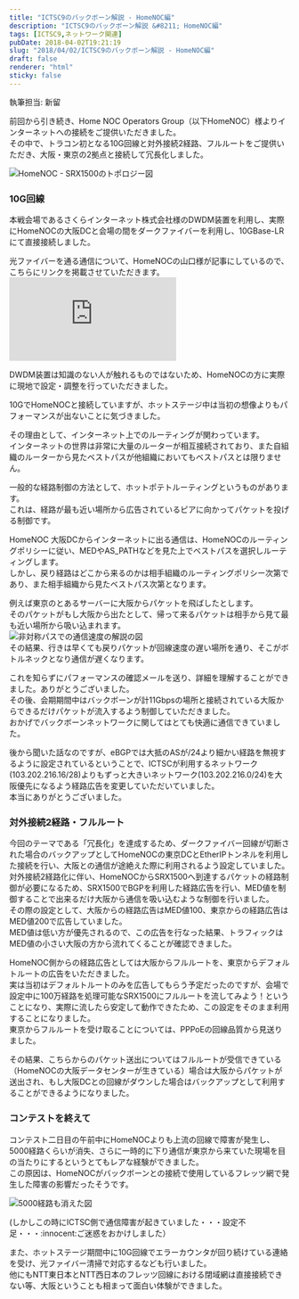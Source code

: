 ```yaml
---
title: "ICTSC9のバックボーン解説 - HomeNOC編"
description: "ICTSC9のバックボーン解説 &#8211; HomeNOC編"
tags: [ICTSC9,ネットワーク関連]
pubDate: 2018-04-02T19:21:19
slug: "2018/04/02/ICTSC9のバックボーン解説 - HomeNOC編"
draft: false
renderer: "html"
sticky: false
---
```


<p>執筆担当: 新留</p>
<p>前回から引き続き、Home NOC Operators Group（以下HomeNOC）様よりインターネットへの接続をご提供いただきました。<br />
その中で、トラコン初となる10G回線と対外接続2経路、フルルートをご提供いただき、大阪・東京の2拠点と接続して冗長化しました。</p>
<p><img decoding="async" src="https://i.imgur.com/f0Beg1c.png.webp" alt="HomeNOC - SRX1500のトポロジー図" /></p>
<h3>10G回線</h3>
<p>本戦会場であるさくらインターネット株式会社様のDWDM装置を利用し、実際にHomeNOCの大阪DCと会場の間をダークファイバーを利用し、10GBase-LRにて直接接続しました。</p>
<p>光ファイバーを通る通信について、HomeNOCの山口様が記事にしているので、こちらにリンクを掲載させていただきます。<br />
<iframe class="wp-embedded-content" sandbox="allow-scripts" security="restricted" src="https://hatenablog-parts.com/embed?url=http%3A%2F%2Fblog.ipnet-lab.ne.jp%2Fentry%2F2018%2F03%2F04%2F021722#?secret=Ch7MaXsxGk" data-secret="Ch7MaXsxGk" title="光波長多重通信とダークファイバの話 -ICTSC9- - TRY AND ERROR" scrolling="no" frameborder="0"></iframe></p>
<p>DWDM装置は知識のない人が触れるものではないため、HomeNOCの方に実際に現地で設定・調整を行っていただきました。</p>
<p>10GでHomeNOCと接続していますが、ホットステージ中は当初の想像よりもパフォーマンスが出ないことに気づきました。</p>
<p>その理由として、インターネット上でのルーティングが関わっています。<br />
インターネットの世界は非常に大量のルーターが相互接続されており、また自組織のルーターから見たベストパスが他組織においてもベストパスとは限りません。</p>
<p>一般的な経路制御の方法として、ホットポテトルーティングというものがあります。<br />
これは、経路が最も近い場所から広告されているピアに向かってパケットを投げる制御です。</p>
<p>HomeNOC 大阪DCからインターネットに出る通信は、HomeNOCのルーティングポリシーに従い、MEDやAS_PATHなどを見た上でベストパスを選択しルーティングします。<br />
しかし、戻り経路はどこから来るのかは相手組織のルーティングポリシー次第であり、また相手組織から見たベストパス次第となります。</p>
<p>例えば東京のとあるサーバーに大阪からパケットを飛ばしたとします。<br />
そのパケットがもし大阪から出たとして、帰って来るパケットは相手から見て最も近い場所から吸い込まれます。<br />
<img decoding="async" src="https://i.imgur.com/CZGnMl1.png.webp" alt="非対称パスでの通信速度の解説の図" /><br />
その結果、行きは早くても戻りパケットが回線速度の遅い場所を通り、そこがボトルネックとなり通信が遅くなります。</p>
<p>これを知らずにパフォーマンスの確認メールを送り、詳細を理解することができました。ありがとうございました。<br />
その後、会期期間中はバックボーンが計11Gbpsの場所と接続されている大阪からできるだけパケットが流入するよう制御していただきました。<br />
おかげでバックボーンネットワークに関してはとても快適に通信できていました。</p>
<p>後から聞いた話なのですが、eBGPでは大抵のASが/24より細かい経路を無視するように設定されているということで、ICTSCが利用するネットワーク(103.202.216.16/28)よりもずっと大きいネットワーク(103.202.216.0/24)を大阪優先になるよう経路広告を変更していただいていました。<br />
本当にありがとうございました。</p>
<h3>対外接続2経路・フルルート</h3>
<p>今回のテーマである「冗長化」を達成するため、ダークファイバー回線が切断された場合のバックアップとしてHomeNOCの東京DCとEtherIPトンネルを利用した接続を行い、大阪との通信が途絶えた際に利用されるよう設定していました。<br />
対外接続2経路化に伴い、HomeNOCからSRX1500へ到達するパケットの経路制御が必要になるため、SRX1500でBGPを利用した経路広告を行い、MED値を制御することで出来るだけ大阪から通信を吸い込むような制御を行いました。<br />
その際の設定として、大阪からの経路広告はMED値100、東京からの経路広告はMED値200で広告していました。<br />
MED値は低い方が優先されるので、この広告を行なった結果、トラフィックはMED値の小さい大阪の方から流れてくることが確認できました。</p>
<p>HomeNOC側からの経路広告としては大阪からフルルートを、東京からデフォルトルートの広告をいただきました。<br />
実は当初はデフォルトルートのみを広告してもらう予定だったのですが、会場で設定中に100万経路を処理可能なSRX1500にフルルートを流してみよう！ということになり、実際に流したら安定して動作できたため、この設定をそのまま利用することになりました。<br />
東京からフルルートを受け取ることについては、PPPoEの回線品質から見送りました。</p>
<p>その結果、こちらからのパケット送出についてはフルルートが受信できている（HomeNOCの大阪データセンターが生きている）場合は大阪からパケットが送出され、もし大阪DCとの回線がダウンした場合はバックアップとして利用することができるようになりました。</p>
<h3>コンテストを終えて</h3>
<p>コンテスト二日目の午前中にHomeNOCよりも上流の回線で障害が発生し、5000経路くらいが消失、さらに一時的に下り通信が東京から来ていた現場を目の当たりにするというとてもレアな経験ができました。<br />
この原因は、HomeNOCがバックボーンとの接続で使用しているフレッツ網で発生した障害の影響だったそうです。</p>
<p><img decoding="async" src="https://i.imgur.com/c8YrIZQ.png.webp" alt="5000経路も消えた図" /></p>
<p>(しかしこの時にICTSC側で通信障害が起きていました・・・設定不足・・・:innocent:ご迷惑をおかけしました）</p>
<p>また、ホットステージ期間中に10G回線でエラーカウンタが回り続けている連絡を受け、光ファイバー清掃で対応するなども行いました。<br />
他にもNTT東日本とNTT西日本のフレッツ回線における閉域網は直接接続できない等、大阪ということも相まって面白い体験ができました。</p>
